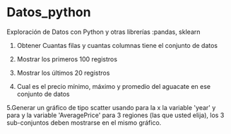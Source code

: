 # Datos_python
Exploración de Datos con Python y otras librerías :pandas, sklearn 

1. Obtener Cuantas filas y cuantas columnas tiene el conjunto de datos

2. Mostrar los primeros 100 registros

3. Mostrar los últimos 20 registros

4. Cual es el precio mínimo, máximo y promedio del aguacate en ese conjunto de datos

5.Generar un gráfico de tipo scatter usando  para la x la variable 'year' y  para y la variable 'AveragePrice' para 3 regiones (las que usted elija), 
los 3 sub-conjuntos deben mostrarse en el mismo gráfico.
